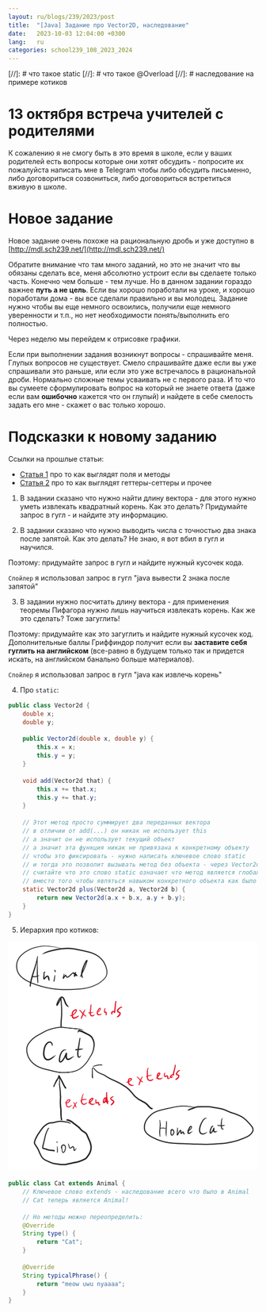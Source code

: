 ```yaml
---
layout: ru/blogs/239/2023/post
title:  "[Java] Задание про Vector2D, наследование"
date:   2023-10-03 12:04:00 +0300
lang:   ru
categories: school239_108_2023_2024
---
```


[//]: # что такое static
[//]: # что такое @Overload
[//]: # наследование на примере котиков

**13 октября встреча учителей с родителями**
====

К сожалению я не смогу быть в это время в школе, если у ваших родителей есть вопросы которые они хотят обсудить - попросите
их пожалуйста написать мне в Telegram чтобы либо обсудить письменно, либо договориться созвониться, либо договориться встретиться вживую в школе.

**Новое задание**
====

Новое задание очень похоже на рациональную дробь и уже доступно в [http://mdl.sch239.net/](http://mdl.sch239.net/)

Обратите внимание что там много заданий, но это не значит что вы обязаны сделать все, меня абсолютно устроит если вы сделаете только часть.
Конечно чем больше - тем лучше. Но в данном задании гораздо важнее **путь а не цель**. Если вы хорошо поработали на уроке, и хорошо поработали дома - вы все сделали правильно и вы молодец.
Задание нужно чтобы вы еще немного освоились, получили еще немного уверенности и т.п., но нет необходимости понять/выполнить его полностью.

Через неделю мы перейдем к отрисовке графики.

Если при выполнении задания возникнут вопросы - спрашивайте меня. Глупых вопросов не существует. Смело спрашивайте даже если вы уже спрашивали это раньше, 
или если это уже встречалось в рациональной дроби. Нормально сложные темы усваивать не с первого раза. И то что вы сумеете 
сформулировать вопрос на который не знаете ответа (даже если вам **ошибочно** кажется что он глупый) и найдете в себе 
смелость задать его мне - скажет о вас только хорошо.

**Подсказки к новому заданию**
====

Ссылки на прошлые статьи:

- [Статья 1](/blogs/239/2022/school239_108_2022_2023/2022/09/23/class-methods1.html) про то как выглядят поля и методы
- [Статья 2](/blogs/239/2023/school239_108_2023_2024/2023/09/26/getters-setters-tostring.html) про то как выглядят геттеры-сеттеры и прочее

1) В задании сказано что нужно найти длину вектора - для этого нужно уметь извлекать квадратный корень. Как это делать? Придумайте запрос в гугл - и найдите эту информацию.

2) В задании сказано что нужно выводить числа с точностью два знака после запятой. Как это делать? Не знаю, я вот вбил в гугл и научился.

Поэтому: придумайте запрос в гугл и найдите нужный кусочек кода.

```Спойлер``` я использовал запрос в гугл "java вывести 2 знака после запятой"

3) В задании нужно посчитать длину вектора - для применения теоремы Пифагора нужно лишь научиться извлекать корень. Как же это сделать? Тоже загуглить!

Поэтому: придумайте как это загуглить и найдите нужный кусочек код. Дополнительные баллы Гриффиндор получит если вы **заставите себя гуглить на английском** (все-равно в будущем только так и придется искать, на английском банально больше материалов).

```Спойлер``` я использовал запрос в гугл "java как извлечь корень"

4) Про ```static```:

```java
public class Vector2d {
    double x;
    double y;

    public Vector2d(double x, double y) {
        this.x = x;
        this.y = y;
    }

    void add(Vector2d that) {
        this.x += that.x;
        this.y += that.y;
    }

    // Этот метод просто суммирует два переданных вектора
    // в отличии от add(...) он никак не использует this
    // а значит он не использует текущий объект
    // а значит эта функция никак не привязана к конкретному объекту
    // чтобы это фиксировать - нужно написать ключевое слово static
    // и тогда это позволит вызывать метод без объекта - через Vector2d.plus(a, b)
    // считайте что это слово static означает что метод является глобальным,
    // вместо того чтобы являться навыком конкретного объекта как было до сих пор
    static Vector2d plus(Vector2d a, Vector2d b) {
        return new Vector2d(a.x + b.x, a.y + b.y);
    }
}
```

5) Иерархия про котиков:

![cat extends animal](/static/2022/10/extends_cat.png)

```java
public class Cat extends Animal {
    // Ключевое слово extends - наследование всего что было в Animal
    // Cat теперь является Animal!

    // Но методы можно переопределить:
    @Override
    String type() {
        return "Cat";
    }

    @Override
    String typicalPhrase() {
        return "meow uwu nyaaaa";
    }
}
```
